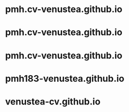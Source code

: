 # pmh.cv-venustea.github.io
# pmh.cv-venustea.github.io
# pmh.cv-venustea.github.io
# pmh183-venustea.github.io
# venustea-cv.github.io
